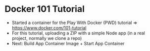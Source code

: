 # Docker 101 Tutorial

- Started a container for the Play With Docker (PWD) tutorial => https://www.docker.com/101-tutorial
- For this tutorial, uploading a ZIP with a simple Node app (in a real project, normally we clone a repo)
- Next: Build App Container Image + Start App Container
